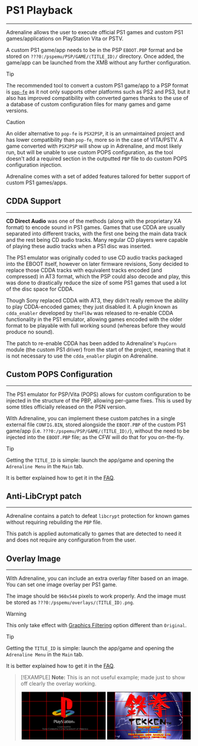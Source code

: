 # PS1 Playback
---

Adrenaline allows the user to execute official PS1 games and custom PS1 games/applications on PlayStation Vita or PSTV.


A custom PS1 game/app needs to be in the PSP `EBOOT.PBP` format and be stored on `???0:/pspemu/PSP/GAME/⟨TITLE_ID⟩/` directory. Once added, the game/app can be launched from the XMB without any further configuration.

> [!TIP]
> The recommended tool to convert a custom PS1 game/app to a PSP format is [`pop-fe`](https://github.com/sahlberg/pop-fe) as it not only supports other platforms such as PS2 and PS3, but it also has improved compatibility with converted games thanks to the use of a database of custom configuration files for many games and game versions.

> [!CAUTION]
> An older alternative to `pop-fe` is `PSX2PSP`, it is an unmaintained project and has lower compatibility than `pop-fe`, more so in the case of VITA/PSTV. A game converted with `PSX2PSP` will show up in Adrenaline, and most likely run, but will be unable to use custom POPS configuration, as the tool doesn't add a required section in the outputted `PBP` file to do custom POPS configuration injection.


Adrenaline comes with a set of added features tailored for better support of custom PS1 games/apps.

## CDDA Support
---

**CD Direct Audio** was one of the methods (along with the proprietary XA format) to encode sound in PS1 games.
Games that use CDDA are usually separated into different tracks, with the first one being the main data track and the rest being CD audio tracks. Many regular CD players were capable of playing these audio tracks when a PS1 disc was inserted.

The PS1 emulator was originally coded to use CD audio tracks packaged into the EBOOT itself, however on later firmware revisions, Sony decided to replace those CDDA tracks with equivalent tracks encoded (and compressed) in AT3 format, which the PSP could also decode and play, this was done to drastically reduce the size of some PS1 games that used a lot of the disc space for CDDA.

Though Sony replaced CDDA with AT3, they didn't really remove the ability to play CDDA-encoded games; they just disabled it.
A plugin known as `cdda_enabler` developed by `theFl0w` was released to re-enable CDDA functionality in the PS1 emulator, allowing games encoded with the older format to be playable with full working sound (whereas before they would produce no sound).

The patch to re-enable CDDA has been added to Adrenaline's `PopCorn` module (the custom PS1 driver) from the start of the project, meaning that it is not necessary to use the `cdda_enabler` plugin on Adrenaline.

## Custom POPS Configuration
---

The PS1 emulator for PSP/Vita (POPS) allows for custom configuration to be injected in the structure of the PBP, allowing per-game fixes. This is used by some titles officially released on the PSN version.

With Adrenaline, you can implement these custom patches in a single external file `CONFIG.BIN`, stored alongside the `EBOOT.PBP` of the custom PS1 game/app (i.e. `???0:/pspemu/PSP/GAME/⟨TITLE_ID⟩/`), without the need to be injected into the `EBOOT.PBP` file; as the CFW will do that for you on-the-fly.

> [!TIP]
> Getting the `TITLE_ID` is simple: launch the app/game and opening the `Adrenaline Menu` in the `Main` tab.
>
> It is better explained how to get it in the [FAQ](./XX-FAQ.md#how-to-get-the-title-id-for-an-applicationgame).

## Anti-LibCrypt patch
---

Adrenaline contains a patch to defeat `libcrypt` protection for known games without requiring rebuilding the `PBP` file.

This patch is applied automatically to games that are detected to need it and does not require any configuration from the user.

## Overlay Image
---

With Adrenaline, you can include an extra overlay filter based on an image. You can set one image overlay per PS1 game.

The image should be `960x544` pixels to work properly. And the image must be stored as `???0:/pspemu/overlays/⟨TITLE_ID⟩.png`.

> [!WARNING]
> This only take effect with [Graphics Filtering](./03-AdrenalineMenu/02-AdrenalineSettings.md#graphics-filtering) option different than `Original`.

> [!TIP]
> Getting the `TITLE_ID` is simple: launch the app/game and opening the `Adrenaline Menu` in the `Main` tab.
>
> It is better explained how to get it in the [FAQ](./XX-FAQ.md#how-to-get-the-title-id-for-an-applicationgame).

> [!EXAMPLE]
> **Note:** This is an not useful example; made just to show off clearly the overlay working.
>
> <p align="center">
> <img src="./assets/06-overlay-1.png" width="49%" />
> <img src="./assets/06-overlay.png" width="49%" />
> </p>

